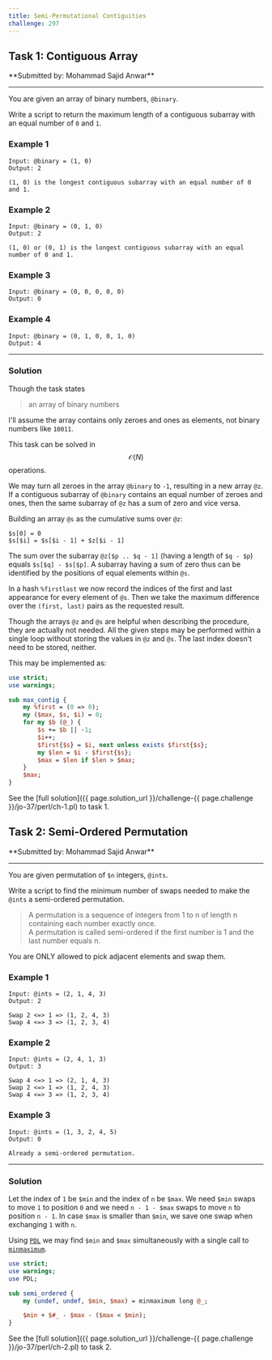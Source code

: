 ```yaml
---
title: Semi-Permutational Contiguities
challenge: 297
---
```

<h2 id="task-1">
Task 1: Contiguous Array
</h2>
**Submitted by: Mohammad Sajid Anwar**

---

You are given an array of binary numbers, `@binary`.

Write a script to return the maximum length of a contiguous subarray with an equal number of `0` and `1`.

### Example 1
```
Input: @binary = (1, 0)
Output: 2

(1, 0) is the longest contiguous subarray with an equal number of 0 and 1.
```
### Example 2
```
Input: @binary = (0, 1, 0)
Output: 2

(1, 0) or (0, 1) is the longest contiguous subarray with an equal number of 0 and 1.
```
### Example 3
```
Input: @binary = (0, 0, 0, 0, 0)
Output: 0
```
### Example 4
```
Input: @binary = (0, 1, 0, 0, 1, 0)
Output: 4
```
---
### Solution
Though the task states
> an array of binary numbers

I'll assume the array contains only zeroes and ones as elements, not binary numbers like `10011`.

This task can be solved in $$\mathcal{O}(N)$$ operations.

We may turn all zeroes in the array `@binary` to `-1`, resulting in a new array `@z`.
If a contiguous subarray of `@binary` contains an equal number of zeroes and ones, then the same subarray of `@z` has a sum of zero and vice versa.

Building an array `@s` as the cumulative sums over `@z`:

```
$s[0] = 0
$s[$i] = $s[$i - 1] + $z[$i - 1]
```

The sum over the subarray `@z[$p .. $q - 1]` (having a length of `$q - $p`) equals `$s[$q] - $s[$p]`.
A subarray having a sum of zero thus can be identified by the positions of equal elements within `@s`.

In a hash `%firstlast` we now record the indices of the first and last appearance for every element of `@s`.
Then we take the maximum difference over the `(first, last)` pairs as the requested result.

Though the arrays `@z` and `@s` are helpful when describing the procedure, they are actually not needed.
All the given steps may be performed within a single loop without storing the values in `@z` and `@s`.
The last index doesn't need to be stored, neither.

This may be implemented as:
```perl
use strict;
use warnings;

sub max_contig {
    my %first = (0 => 0);
    my ($max, $s, $i) = 0;
    for my $b (@_) {
        $s += $b || -1;
        $i++;
        $first{$s} = $i, next unless exists $first{$s};
        my $len = $i - $first{$s};
        $max = $len if $len > $max;
    }
    $max;
}
```

See the [full solution]({{ page.solution_url }}/challenge-{{ page.challenge }}/jo-37/perl/ch-1.pl) to task 1.


<!--
See [discussion](https://github.com/jo-37/the-bears-den/issues/XXX
-->

<h2 id="task-2">
Task 2: Semi-Ordered Permutation
</h2>
**Submitted by: Mohammad Sajid Anwar**

---
You are given permutation of `$n` integers, `@ints`.

Write a script to find the minimum number of swaps needed to make the `@ints` a semi-ordered permutation.

> A permutation is a sequence of integers from 1 to n of length n containing  each number exactly once.  
> A permutation is called semi-ordered if the first number is 1 and the last number equals n.

You are ONLY allowed to pick adjacent elements and swap them.

### Example 1
```
Input: @ints = (2, 1, 4, 3)
Output: 2

Swap 2 <=> 1 => (1, 2, 4, 3)
Swap 4 <=> 3 => (1, 2, 3, 4)
```
### Example 2
```
Input: @ints = (2, 4, 1, 3)
Output: 3

Swap 4 <=> 1 => (2, 1, 4, 3)
Swap 2 <=> 1 => (1, 2, 4, 3)
Swap 4 <=> 3 => (1, 2, 3, 4)
```
### Example 3
```
Input: @ints = (1, 3, 2, 4, 5)
Output: 0

Already a semi-ordered permutation.
```
---
### Solution
Let the index of `1` be `$min` and the index of `n` be `$max`.
We need `$min` swaps to move `1` to position `0` and we need `n - 1 - $max` swaps to move `n` to position `n - 1`.
In case `$max` is smaller than `$min`, we save one swap when exchanging `1` with `n`.

Using [`PDL`](https://metacpan.org/pod/PDL) we may find `$min` and `$max` simultaneously with a single call to [`minmaximum`](https://metacpan.org/pod/PDL::Ufunc#minmaximum).

```perl
use strict;
use warnings;
use PDL;

sub semi_ordered {
    my (undef, undef, $min, $max) = minmaximum long @_;

    $min + $#_ - $max - ($max < $min);
}
```
See the [full solution]({{ page.solution_url }}/challenge-{{ page.challenge }}/jo-37/perl/ch-2.pl) to task 2.

<!--
See [discussion](https://github.com/jo-37/the-bears-den/issues/XXX
-->
